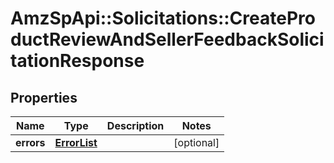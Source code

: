 # AmzSpApi::Solicitations::CreateProductReviewAndSellerFeedbackSolicitationResponse

## Properties
Name | Type | Description | Notes
------------ | ------------- | ------------- | -------------
**errors** | [**ErrorList**](ErrorList.md) |  | [optional] 

